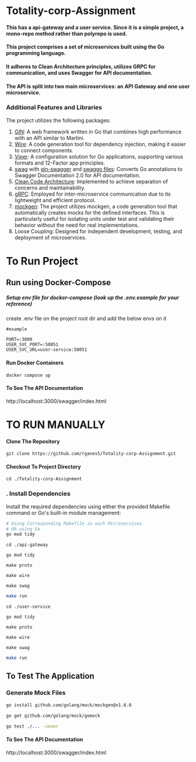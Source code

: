 # Totality-corp-Assignment

#### This has a api-gateway and a user service. Since it is a simple project, a mono-repo method rather than polyrepo is used. 
#### This project comprises a set of microservices built using the Go programming language. 
#### It adheres to Clean Architecture principles, utilizes GRPC for communication, and uses Swagger for API documentation.
#### The API is split into two main microservices: an API Gateway and one user microservice.

### Additional Features and Libraries


The project utilizes the following packages:
1. [GIN](github.com/gin-gonic/gin): A web framework written in Go that combines high performance with an API similar to Martini.
2. [Wire](https://github.com/google/wire): A code generation tool for dependency injection, making it easier to connect components.
3. [Viper](https://github.com/spf13/viper): A configuration solution for Go applications, supporting various formats and 12-Factor app principles.
4. [swag](https://github.com/swaggo/swag) with [gin-swagger](https://github.com/swaggo/gin-swagger) and [swaggo files](github.com/swaggo/files): Converts Go annotations to Swagger Documentation 2.0 for API documentation.
5. [Clean Code Architecture](https://www.freecodecamp.org/news/a-quick-introduction-to-clean-architecture-990c014448d2/): Implemented to achieve separation of concerns and maintainability.
6. [gRPC](https://grpc.io/): Employed for inter-microservice communication due to its lightweight and efficient protocol.
7. [mockgen](https://github.com/golang/mock): The project utilizes mockgen, a code generation tool that automatically creates mocks for the defined interfaces. This is particularly useful for isolating units under test and validating their behavior without the need for real implementations. 
8. Loose Coupling: Designed for independent development, testing, and deployment of microservices.


# To Run Project

## Run using Docker-Compose

##### Setup env file for docker-compose (look up the .env.example for your reference)
create .env file on the project root dir and add the below envs on it
```.env
#example

PORT=:3000
USER_SVC_PORT=:50051
USER_SVC_URL=user-service:50051

```
#### Run Docker Containers
```
docker compose up
```
#### To See The API Documentation 
http://localhost:3000/swagger/index.html


# TO RUN MANUALLY

#### Clone The Repository
```
git clone https://github.com/rganes5/Totality-corp-Assignment.git
```
#### Checkout To Project Directory
```
cd ./Totality-corp-Assignment
```
### . Install Dependencies
Install the required dependencies using either the provided Makefile command or Go's built-in module management:
```bash
# Using Corresponding Makefile in each Microservices
# OR using Go
go mod tidy
```

```
cd ./api-gateway
```
```
go mod tidy
```
```
make proto
```
```
make wire
```
```
make swag
```

```bash
make run
```

```
cd ./user-service
```
```
go mod tidy
```
```
make proto
```
```
make wire
```
```
make swag
```
```bash
make run
```
## To Test The Application
### Generate Mock Files
```bash
go install github.com/golang/mock/mockgen@v1.6.0
```
```bash
go get github.com/golang/mock/gomock
```

```bash
go test ./... -cover
```

#### To See The API Documentation 
http://localhost:3000/swagger/index.html



